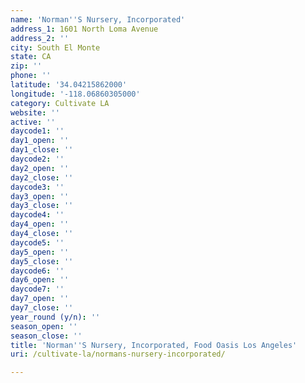 ```yaml
---
name: 'Norman''S Nursery, Incorporated'
address_1: 1601 North Loma Avenue
address_2: ''
city: South El Monte
state: CA
zip: ''
phone: ''
latitude: '34.04215862000'
longitude: '-118.06860305000'
category: Cultivate LA
website: ''
active: ''
daycode1: ''
day1_open: ''
day1_close: ''
daycode2: ''
day2_open: ''
day2_close: ''
daycode3: ''
day3_open: ''
day3_close: ''
daycode4: ''
day4_open: ''
day4_close: ''
daycode5: ''
day5_open: ''
day5_close: ''
daycode6: ''
day6_open: ''
daycode7: ''
day7_open: ''
day7_close: ''
year_round (y/n): ''
season_open: ''
season_close: ''
title: 'Norman''S Nursery, Incorporated, Food Oasis Los Angeles'
uri: /cultivate-la/normans-nursery-incorporated/

---
```

